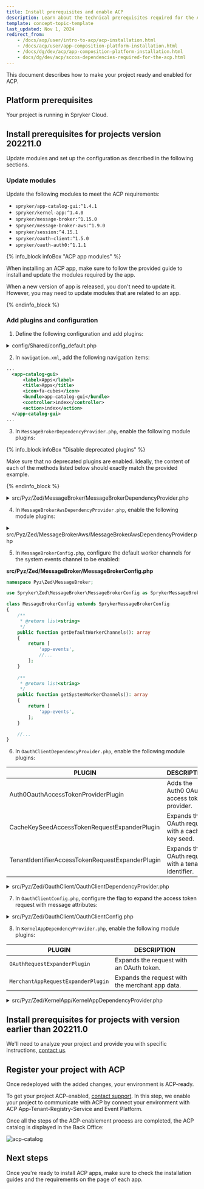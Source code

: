 ```yaml
---
title: Install prerequisites and enable ACP
description: Learn about the technical prerequisites required for the App Composition Platform registration.
template: concept-topic-template
last_updated: Nov 1, 2024
redirect_from:
    - /docs/aop/user/intro-to-acp/acp-installation.html
    - /docs/acp/user/app-composition-platform-installation.html
    - /docs/dg/dev/acp/app-composition-platform-installation.html
    - docs/dg/dev/acp/sccos-dependencies-required-for-the-acp.html
---
```


This document describes how to make your project ready and enabled for ACP.


## Platform prerequisites

Your project is running in Spryker Cloud.

## Install prerequisites for projects version 202211.0

Update modules and set up the configuration as described in the following sections.

### Update modules

Update the following modules to meet the ACP requirements:

* `spryker/app-catalog-gui:^1.4.1`
* `spryker/kernel-app:^1.4.0`
* `spryker/message-broker:^1.15.0`
* `spryker/message-broker-aws:^1.9.0`
* `spryker/session:^4.15.1`
* `spryker/oauth-client:^1.5.0`
* `spryker/oauth-auth0:^1.1.1`


{% info_block infoBox "ACP app modules" %}

When installing an ACP app, make sure to follow the provided guide to install and update the modules required by the app.

When a new version of app is released, you don't need to update it. However, you may need to update modules that are related to an app.

{% endinfo_block %}


### Add plugins and configuration

1. Define the following configuration and add plugins:

<details>
  <summary>config/Shared/config_default.php</summary>

```php
use Spryker\Shared\AppCatalogGui\AppCatalogGuiConstants;
use Spryker\Shared\Kernel\KernelConstants;
use Spryker\Shared\MessageBroker\MessageBrokerConstants;
use Spryker\Shared\MessageBrokerAws\MessageBrokerAwsConstants;
use Spryker\Shared\OauthAuth0\OauthAuth0Constants;
use Spryker\Shared\OauthClient\OauthClientConstants;
use Spryker\Shared\Store\StoreConstants;
use Spryker\Zed\OauthAuth0\OauthAuth0Config;

...

// ----------------------------------------------------------------------------
// ------------------------------ ACP -----------------------------------------
// ----------------------------------------------------------------------------
$aopApplicationConfiguration = json_decode(html_entity_decode((string)getenv('SPRYKER_AOP_APPLICATION')), true);
$config[KernelConstants::DOMAIN_WHITELIST] = array_merge(
    $config[KernelConstants::DOMAIN_WHITELIST],
    $aopApplicationConfiguration['APP_DOMAINS'] ?? [],
);
$config[AppCatalogGuiConstants::APP_CATALOG_SCRIPT_URL] = $aopApplicationConfiguration['APP_CATALOG_SCRIPT_URL'] ?? '';

$aopAuthenticationConfiguration = json_decode(html_entity_decode((string)getenv('SPRYKER_AOP_AUTHENTICATION')), true);
$config[OauthAuth0Constants::AUTH0_CUSTOM_DOMAIN] = $aopAuthenticationConfiguration['AUTH0_CUSTOM_DOMAIN'] ?? '';
$config[OauthAuth0Constants::AUTH0_CLIENT_ID] = $aopAuthenticationConfiguration['AUTH0_CLIENT_ID'] ?? '';
$config[OauthAuth0Constants::AUTH0_CLIENT_SECRET] = $aopAuthenticationConfiguration['AUTH0_CLIENT_SECRET'] ?? '';

$config[MessageBrokerConstants::MESSAGE_TO_CHANNEL_MAP] = [
    AppConfigUpdatedTransfer::class => 'app-events',
    // Here we will define the transport map accordingly to APP
];

$config[MessageBrokerAwsConstants::CHANNEL_TO_RECEIVER_TRANSPORT_MAP] = [
    'app-events' => MessageBrokerAwsConfig::HTTP_CHANNEL_TRANSPORT,
    // Here we will define the receiver transport map accordingly to APP
];

$config[MessageBrokerAwsConstants::CHANNEL_TO_SENDER_TRANSPORT_MAP] = [
    // Here we will define the sender transport map accordingly to APP
];

// -------------------------------- ACP AWS --------------------------------------
$config[MessageBrokerAwsConstants::HTTP_CHANNEL_SENDER_BASE_URL] = getenv('SPRYKER_MESSAGE_BROKER_HTTP_CHANNEL_SENDER_BASE_URL') ?: '';
$config[MessageBrokerAwsConstants::HTTP_CHANNEL_RECEIVER_BASE_URL] = getenv('SPRYKER_MESSAGE_BROKER_HTTP_CHANNEL_RECEIVER_BASE_URL') ?: '';

$config[MessageBrokerConstants::IS_ENABLED] = (
    $config[MessageBrokerAwsConstants::HTTP_CHANNEL_SENDER_BASE_URL]
    && $config[MessageBrokerAwsConstants::HTTP_CHANNEL_RECEIVER_BASE_URL]
);

$config[OauthClientConstants::TENANT_IDENTIFIER]
    = $config[MessageBrokerConstants::TENANT_IDENTIFIER]
    = $config[MessageBrokerAwsConstants::CONSUMER_ID]
    = $config[KernelAppConstants::TENANT_IDENTIFIER]
    = $config[AppCatalogGuiConstants::TENANT_IDENTIFIER]
    = getenv('SPRYKER_TENANT_IDENTIFIER') ?: '';

// ----------------------------------------------------------------------------
// ------------------------------ OAUTH ---------------------------------------
// ----------------------------------------------------------------------------
$config[OauthClientConstants::OAUTH_PROVIDER_NAME_FOR_MESSAGE_BROKER]
    = $config[OauthClientConstants::OAUTH_PROVIDER_NAME_FOR_ACP]
    = $config[OauthClientConstants::OAUTH_PROVIDER_NAME_FOR_PAYMENT_AUTHORIZE]
    = OauthAuth0Config::PROVIDER_NAME;

$config[OauthClientConstants::OAUTH_GRANT_TYPE_FOR_MESSAGE_BROKER]
    = $config[OauthClientConstants::OAUTH_GRANT_TYPE_FOR_ACP]
    = $config[OauthClientConstants::OAUTH_GRANT_TYPE_FOR_PAYMENT_AUTHORIZE]
    = OauthAuth0Config::GRANT_TYPE_CLIENT_CREDENTIALS;

$config[OauthClientConstants::OAUTH_OPTION_AUDIENCE_FOR_ACP]
    = $config[OauthClientConstants::OAUTH_OPTION_AUDIENCE_FOR_PAYMENT_AUTHORIZE]
    = 'aop-app';

$config[OauthClientConstants::OAUTH_OPTION_AUDIENCE_FOR_MESSAGE_BROKER] = 'aop-event-platform';

$config[AppCatalogGuiConstants::OAUTH_OPTION_AUDIENCE] = 'aop-atrs';
```

</details>

2. In `navigation.xml`, add the following navigation items:

```xml
...
  <app-catalog-gui>
      <label>Apps</label>
      <title>Apps</title>
      <icon>fa-cubes</icon>
      <bundle>app-catalog-gui</bundle>
      <controller>index</controller>
      <action>index</action>
  </app-catalog-gui>
...
```

3. In `MessageBrokerDependencyProvider.php`, enable the following module plugins:

{% info_block infoBox "Disable deprecated plugins" %}

Make sure that no deprecated plugins are enabled. Ideally, the content of each of the methods listed below should exactly match the provided example.

{% endinfo_block %}

<details>
  <summary>src/Pyz/Zed/MessageBroker/MessageBrokerDependencyProvider.php</summary>

```php
<?php

/**
 * This file is part of the Spryker Suite.
 * For full license information,  view the LICENSE file that was distributed with this source code.
 */

namespace Pyz\Zed\MessageBroker;

use Spryker\Zed\MessageBroker\Communication\Plugin\MessageBroker\CorrelationIdMessageAttributeProviderPlugin;
use Spryker\Zed\MessageBroker\Communication\Plugin\MessageBroker\TenantActorMessageAttributeProviderPlugin;
use Spryker\Zed\MessageBroker\Communication\Plugin\MessageBroker\TimestampMessageAttributeProviderPlugin;
use Spryker\Zed\MessageBroker\Communication\Plugin\MessageBroker\TransactionIdMessageAttributeProviderPlugin;
use Spryker\Zed\MessageBroker\Communication\Plugin\MessageBroker\ValidationMiddlewarePlugin;
use Spryker\Zed\MessageBroker\MessageBrokerDependencyProvider as SprykerMessageBrokerDependencyProvider;
use Spryker\Zed\MessageBrokerAws\Communication\Plugin\MessageBroker\Sender\HttpChannelMessageSenderPlugin;
use Spryker\Zed\OauthClient\Communication\Plugin\MessageBroker\AccessTokenMessageAttributeProviderPlugin;
use Spryker\Zed\Session\Communication\Plugin\MessageBroker\SessionTrackingIdMessageAttributeProviderPlugin;

class MessageBrokerDependencyProvider extends SprykerMessageBrokerDependencyProvider
{
    /**
     * @return array<\Spryker\Zed\MessageBrokerExtension\Dependency\Plugin\MessageSenderPluginInterface>
     */
    public function getMessageSenderPlugins(): array
    {
        return [
            new HttpChannelMessageSenderPlugin(),
        ];
    }

    /**
     * @return array<\Spryker\Zed\MessageBrokerExtension\Dependency\Plugin\MessageReceiverPluginInterface>
     */
    public function getMessageReceiverPlugins(): array
    {
        return [
            new HttpChannelMessageReceiverPlugin(),
        ];
    }

    /**
     * @return array<\Spryker\Zed\MessageBrokerExtension\Dependency\Plugin\MessageAttributeProviderPluginInterface>
     */
    public function getMessageAttributeProviderPlugins(): array
    {
        return [
            new CorrelationIdMessageAttributeProviderPlugin(),
            new TimestampMessageAttributeProviderPlugin(),
            new AccessTokenMessageAttributeProviderPlugin(),
            new TransactionIdMessageAttributeProviderPlugin(),
            new SessionTrackingIdMessageAttributeProviderPlugin(),
            new TenantActorMessageAttributeProviderPlugin(),
        ];
    }

    /**
     * @return array<\Spryker\Zed\MessageBrokerExtension\Dependency\Plugin\MiddlewarePluginInterface>
     */
    public function getMiddlewarePlugins(): array
    {
        return [
            new ValidationMiddlewarePlugin(),
        ];
    }
    
    /**
     * @return array<\Spryker\Zed\MessageBrokerExtension\Dependency\Plugin\FilterMessageChannelPluginInterface>
     */
    public function getFilterMessageChannelPlugins(): array
    {
        return [
            new ActiveAppFilterMessageChannelPlugin(),
        ];
    }
}
```

</details>

4. In `MessageBrokerAwsDependencyProvider.php`, enable the following module plugins:

<details>
  <summary>src/Pyz/Zed/MessageBrokerAws/MessageBrokerAwsDependencyProvider.php</summary>

```php
<?php

/**
 * This file is part of the Spryker Suite.
 * For full license information,  view the LICENSE file that was distributed with this source code.
 */

namespace Pyz\Zed\MessageBrokerAws;

use Spryker\Zed\MessageBroker\Communication\Plugin\MessageBrokerAws\Expander\ConsumerIdHttpChannelMessageConsumerRequestExpanderPlugin;
use Spryker\Zed\MessageBrokerAws\MessageBrokerAwsDependencyProvider as SprykerMessageBrokerAwsDependencyProvider;
use Spryker\Zed\OauthClient\Communication\Plugin\MessageBrokerAws\HttpChannelRequestExpanderPlugin;

class MessageBrokerAwsDependencyProvider extends SprykerMessageBrokerAwsDependencyProvider
{
    /**
     * @return list<\Spryker\Zed\MessageBrokerAwsExtension\Dependency\Plugin\HttpChannelMessageReceiverRequestExpanderPluginInterface>
     */
    protected function getHttpChannelMessageReceiverRequestExpanderPlugins(): array
    {
        return [
            new ConsumerIdHttpChannelMessageReceiverRequestExpanderPlugin(),
            new AccessTokenHttpChannelMessageReceiverRequestExpanderPlugin(),
        ];
    }
}
```

</details>

5. In `MessageBrokerConfig.php`, configure the default worker channels for the system events channel to be enabled:

**src/Pyz/Zed/MessageBroker/MessageBrokerConfig.php**
```php
namespace Pyz\Zed\MessageBroker;

use Spryker\Zed\MessageBroker\MessageBrokerConfig as SprykerMessageBrokerConfig;

class MessageBrokerConfig extends SprykerMessageBrokerConfig
{
    /**
     * @return list<string>
     */
    public function getDefaultWorkerChannels(): array
    {
        return [
            'app-events',
            //...
        ];
    }
    
    /**
     * @return list<string>
     */
    public function getSystemWorkerChannels(): array
    {
        return [
            'app-events',
        ];
    }

    //...
}
```

6. In `OauthClientDependencyProvider.php`, enable the following module plugins:

| PLUGIN | DESCRIPTION |
| - | - |
| Auth0OauthAccessTokenProviderPlugin |  Adds the Auth0 OAuth access token provider. |
| CacheKeySeedAccessTokenRequestExpanderPlugin |  Expands the OAuth request with a cache key seed. |
| TenantIdentifierAccessTokenRequestExpanderPlugin |  Expands the OAuth request with a tenant identifier. |

<details>
  <summary>src/Pyz/Zed/OauthClient/OauthClientDependencyProvider.php</summary>

```php
<?php

/**
 * This file is part of the Spryker Suite.
 * For full license information,  view the LICENSE file that was distributed with this source code.
 */

namespace Pyz\Zed\OauthClient;

use Spryker\Zed\MessageBroker\Communication\Plugin\OauthClient\TenantIdentifierAccessTokenRequestExpanderPlugin;
use Spryker\Zed\OauthAuth0\Communication\Plugin\OauthClient\Auth0OauthAccessTokenProviderPlugin;
use Spryker\Zed\OauthAuth0\Communication\Plugin\OauthClient\CacheKeySeedAccessTokenRequestExpanderPlugin;
use Spryker\Zed\OauthClient\OauthClientDependencyProvider as SprykerOauthClientDependencyProvider;

class OauthClientDependencyProvider extends SprykerOauthClientDependencyProvider
{
    /**
     * @return array<\Spryker\Zed\OauthClientExtension\Dependency\Plugin\OauthAccessTokenProviderPluginInterface>
     */
    protected function getOauthAccessTokenProviderPlugins(): array
    {
        return [
            new Auth0OauthAccessTokenProviderPlugin(),
        ];
    }

    /**
     * @return array<\Spryker\Zed\OauthClientExtension\Dependency\Plugin\AccessTokenRequestExpanderPluginInterface>
     */
    protected function getAccessTokenRequestExpanderPlugins(): array
    {
        return [
            new CacheKeySeedAccessTokenRequestExpanderPlugin(),
            new TenantIdentifierAccessTokenRequestExpanderPlugin(),
        ];
    }
}
```

</details>

7. In `OauthClientConfig.php`, configure the flag to expand the access token request with message attributes:

<details>
  <summary>src/Pyz/Zed/OauthClient/OauthClientConfig.php</summary>

```php
<?php

/**
 * This file is part of the Spryker Suite.
 * For full license information,  view the LICENSE file that was distributed with this source code.
 */

namespace Pyz\Zed\OauthClient;

use Spryker\Zed\OauthClient\OauthClientConfig as SprykerOauthClientConfig;

class OauthClientConfig extends SprykerOauthClientConfig
{
    /**
     * @api
     *
     * @return bool
     */
    public function isAccessTokenRequestExpandedByMessageAttributes(): bool
    {
        return true;
    }
}
```

</details>


8. In `KernelAppDependencyProvider.php`, enable the following module plugins:

| PLUGIN | DESCRIPTION |
| - | - |
| `OAuthRequestExpanderPlugin` | Expands the request with an OAuth token. |
| `MerchantAppRequestExpanderPlugin` | Expands the request with the merchant app data. |

<details>
  <summary>src/Pyz/Zed/KernelApp/KernelAppDependencyProvider.php</summary>

```php
<?php

/**
 * This file is part of the Spryker Suite.
 * For full license information,  view the LICENSE file that was distributed with this source code.
 */

namespace Pyz\Zed\KernelApp;

use Spryker\Zed\KernelApp\KernelAppDependencyProvider as SprykerKernelAppDependencyProvider;
use Spryker\Zed\MerchantApp\Communication\Plugin\KernelApp\MerchantAppRequestExpanderPlugin;
use Spryker\Zed\OauthClient\Communication\Plugin\KernelApp\OAuthRequestExpanderPlugin;

class KernelAppDependencyProvider extends SprykerKernelAppDependencyProvider
{
    /**
     * @return array<\Spryker\Shared\KernelAppExtension\RequestExpanderPluginInterface>
     */
    public function getRequestExpanderPlugins(): array
    {
        return [
            new OAuthRequestExpanderPlugin(),
            new MerchantAppRequestExpanderPlugin(),
        ];
    }
}
```

</details>


## Install prerequisites for projects with version earlier than 202211.0

We'll need to analyze your project and provide you with specific instructions, [contact us](https://support.spryker.com/).


## Register your project with ACP

Once redeployed with the added changes, your environment is ACP-ready.

To get your project ACP-enabled, [contact support](https://spryker.com/support/). In this step, we enable your project to communicate with ACP by connect your environment with ACP App-Tenant-Registry-Service and Event Platform.

Once all the steps of the ACP-enablement process are completed, the ACP catalog is displayed in the Back Office:

![acp-catalog](https://spryker.s3.eu-central-1.amazonaws.com/docs/aop/app-orchestration-platform-overview/aop-catalog.png)


## Next steps

Once you're ready to install ACP apps, make sure to check the installation guides and the requirements on the page of each app.

